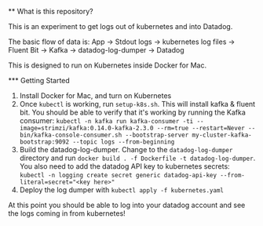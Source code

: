 ** What is this repository?

This is an experiment to get logs out of kubernetes and into Datadog.

The basic flow of data is:
App -> Stdout logs -> kubernetes log files -> Fluent Bit -> Kafka -> datadog-log-dumper -> Datadog

This is designed to run on Kubernetes inside Docker for Mac.

*** Getting Started
1. Install Docker for Mac, and turn on Kubernetes
1. Once `kubectl` is working, run `setup-k8s.sh`. This will install kafka & fluent bit. You should be able to verify that it's working by running the Kafka consumer: ```kubectl -n kafka run kafka-consumer -ti --image=strimzi/kafka:0.14.0-kafka-2.3.0 --rm=true --restart=Never -- bin/kafka-console-consumer.sh --bootstrap-server my-cluster-kafka-bootstrap:9092 --topic logs --from-beginning```
1. Build the datadog-log-dumper. Change to the `datadog-log-dumper` directory and run `docker build . -f Dockerfile -t datadog-log-dumper`. You also need to add the datadog API key to kubernetes secrets: `kubectl -n logging create secret generic datadog-api-key --from-literal=secret="<key here>"`
1. Deploy the log dumper with `kubectl apply -f kubernetes.yaml`

At this point you should be able to log into your datadog account and see the logs coming in from kubernetes!